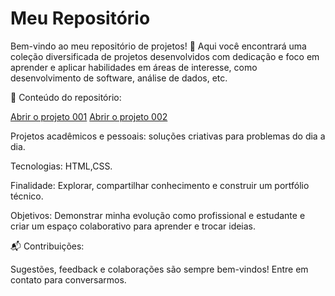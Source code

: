 # Meu Repositório 

Bem-vindo ao meu repositório de projetos! 🚀 Aqui você encontrará uma coleção diversificada de projetos desenvolvidos com dedicação e foco em aprender e aplicar habilidades em áreas de interesse, como desenvolvimento de software, análise de dados, etc.

🔹 Conteúdo do repositório:

<a href="https://rangelzin.github.io/projeto01/android.html" target="_blank"> Abrir o projeto 001</a>
<a href="https://rangelzin.github.io/projeto02/projeto-cordel.html" target="_blank"> Abrir o projeto 002</a>

Projetos acadêmicos e pessoais: soluções criativas para problemas do dia a dia.

Tecnologias: HTML,CSS.

Finalidade: Explorar, compartilhar conhecimento e construir um portfólio técnico.

Objetivos: Demonstrar minha evolução como profissional e estudante e criar um espaço colaborativo para aprender e trocar ideias.

📬 Contribuições:

Sugestões, feedback e colaborações são sempre bem-vindos! Entre em contato para conversarmos.